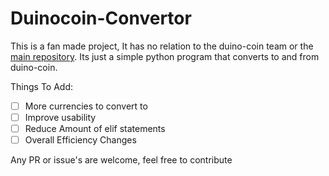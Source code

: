 # Duinocoin-Convertor

This is a fan made project, It has no relation to the duino-coin team or the [main repository](https://github.com/revoxhere/duino-coin). Its just a simple python program that converts to and from duino-coin.

Things To Add:
* [ ] More currencies to convert to
* [ ] Improve usability
* [ ] Reduce Amount of elif statements
* [ ] Overall Efficiency Changes

Any PR or issue's are welcome, feel free to contribute
